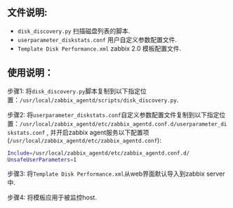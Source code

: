 文件说明:
---------
* `disk_discovery.py`    扫描磁盘列表的脚本.
* `userparameter_diskstats.conf`    用户自定义参数配置文件.
* `Template Disk Performance.xml`    zabbix 2.0 模板配置文件.


使用说明：
---------
步骤1: 将`disk_discovery.py`脚本复制到以下指定位置：`/usr/local/zabbix_agentd/scripts/disk_discovery.py`.

步骤2: 将`userparameter_diskstats.conf`自定义参数配置文件复制到以下指定位置：`/usr/local/zabbix_agentd/etc/zabbix_agentd.conf.d/userparameter_diskstats.conf` , 并开启zabbix agent服务以下配置项(`/usr/local/zabbix_agentd/etc/zabbix_agentd.conf`):
```bash
Include=/usr/local/zabbix_agentd/etc/zabbix_agentd.conf.d/
UnsafeUserParameters=1
```

步骤3: 将`Template Disk Performance.xml`从web界面默认导入到zabbix server中.

步骤4: 将模板应用于被监控host.


